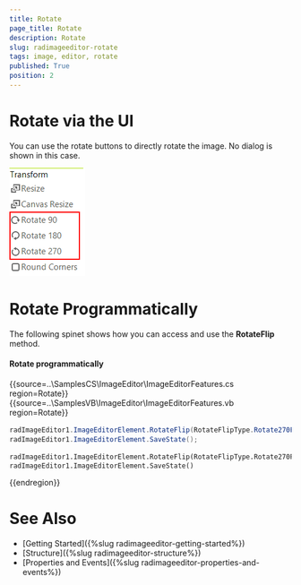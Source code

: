 ```yaml
---
title: Rotate
page_title: Rotate
description: Rotate
slug: radimageeditor-rotate
tags: image, editor, rotate 
published: True
position: 2
---
```



# Rotate via the UI

You can use the rotate buttons to directly rotate the image. No dialog is shown in this case.

![](images/image-editor-rotate001.png)

# Rotate Programmatically

The following spinet shows how you can access and use the __RotateFlip__ method.

#### Rotate programmatically

{{source=..\SamplesCS\ImageEditor\ImageEditorFeatures.cs region=Rotate}} 
{{source=..\SamplesVB\ImageEditor\ImageEditorFeatures.vb region=Rotate}}
````C#
radImageEditor1.ImageEditorElement.RotateFlip(RotateFlipType.Rotate270FlipNone);
radImageEditor1.ImageEditorElement.SaveState();

````
````VB.NET
radImageEditor1.ImageEditorElement.RotateFlip(RotateFlipType.Rotate270FlipNone)
radImageEditor1.ImageEditorElement.SaveState()

```` 


{{endregion}}

# See Also

* [Getting Started]({%slug radimageeditor-getting-started%})
* [Structure]({%slug radimageeditor-structure%})
* [Properties and Events]({%slug radimageeditor-properties-and-events%})